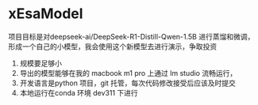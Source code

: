# xEsaModel
项目目标是对deepseek-ai/DeepSeek-R1-Distill-Qwen-1.5B 进行蒸馏和微调，形成一个自己的小模型，我会使用这个新模型去进行演示，争取投资
1. 规模要足够小
2. 导出的模型能够在我的 macbook m1 pro 上通过 lm studio 流畅运行，
3. 开发语言是python 项目，git 托管，每次代码修改接受后应该及时提交
4. 本地运行在conda 环境 dev311 下进行